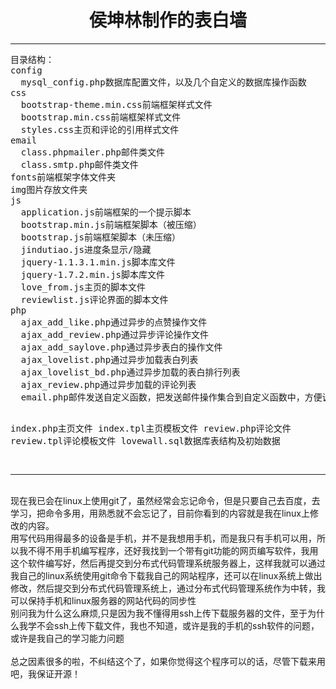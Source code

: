 <h1 style="text-align:center;">侯坤林制作的表白墙</h1>
<hr>
<pre>
目录结构：
config
  mysql_config.php数据库配置文件，以及几个自定义的数据库操作函数
css
  bootstrap-theme.min.css前端框架样式文件
  bootstrap.min.css前端框架样式文件
  styles.css主页和评论的引用样式文件
email
  class.phpmailer.php邮件类文件
  class.smtp.php邮件类文件
fonts前端框架字体文件夹
img图片存放文件夹
js
  application.js前端框架的一个提示脚本
  bootstrap.min.js前端框架脚本（被压缩）
  bootstrap.js前端框架脚本（未压缩）
  jindutiao.js进度条显示/隐藏
  jquery-1.1.3.1.min.js脚本库文件
  jquery-1.7.2.min.js脚本库文件
  love_from.js主页的脚本文件
  reviewlist.js评论界面的脚本文件
php
  ajax_add_like.php通过异步的点赞操作文件
  ajax_add_review.php通过异步评论操作文件
  ajax_add_saylove.php通过异步表白的操作文件
  ajax_lovelist.php通过异步加载表白列表
  ajax_lovelist_bd.php通过异步加载的表白排行列表
  ajax_review.php通过异步加载的评论列表
  email.php邮件发送自定义函数，把发送邮件操作集合到自定义函数中，方便调用

index.php主页文件
index.tpl主页模板文件
review.php评论文件
review.tpl评论模板文件
lovewall.sql数据库表结构及初始数据


</pre>


<hr>
<br>现在我已会在linux上使用git了，虽然经常会忘记命令，但是只要自己去百度，去学习，把命令多用，用熟悉就不会忘记了，目前你看到的内容就是我在linux上修改的内容。
<br>用写代码用得最多的设备是手机，并不是我想用手机，而是我只有手机可以用，所以我不得不用手机编写程序，还好我找到一个带有git功能的网页编写软件，我用这个软件编写好，然后再提交到分布式代码管理系统服务器上，这样我就可以通过我自己的linux系统使用git命令下载我自己的网站程序，还可以在linux系统上做出修改，然后提交到分布式代码管理系统上，通过分布式代码管理系统作为中转，我可以保持手机和linux服务器的网站代码的同步性
<br>别问我为什么这么麻烦,只是因为我不懂得用ssh上传下载服务器的文件，至于为什么我学不会ssh上传下载文件，我也不知道，或许是我的手机的ssh软件的问题，或许是我自己的学习能力问题
<br><br>总之因素很多的啦，不纠结这个了，如果你觉得这个程序可以的话，尽管下载来用吧，我保证开源！


